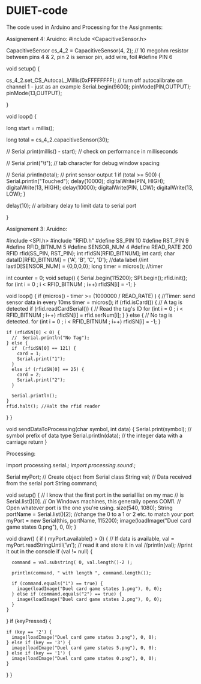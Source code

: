 # DUIET-code
The code used in Arduino and Processing for the Assignments:

Assignement 4:
Aruidno:
#include <CapacitiveSensor.h>

CapacitiveSensor cs_4_2 = CapacitiveSensor(4, 2); // 10 megohm resistor between pins 4 & 2, pin 2 is sensor pin, add wire, foil
#define PIN 6

void setup() {

  cs_4_2.set_CS_AutocaL_Millis(0xFFFFFFFF); // turn off autocalibrate on channel 1 - just as an example
  Serial.begin(9600);
    pinMode(PIN,OUTPUT);
  pinMode(13,OUTPUT);

}

void loop() {

  long start = millis();

  long total = cs_4_2.capacitiveSensor(30);

  // Serial.print(millis() - start); // check on performance in milliseconds

  //  Serial.print("\t"); // tab character for debug window spacing

  // Serial.println(total); // print sensor output 1
  if (total >= 500) {
    Serial.println("Touched");
    delay(10000);
    digitalWrite(PIN, HIGH);
    digitalWrite(13, HIGH);
    delay(10000);
    digitalWrite(PIN, LOW);
    digitalWrite(13, LOW);
  }


  delay(10); // arbitrary delay to limit data to serial port

}



Assignement 3:
Aruidno:

#include <SPI.h>
#include "RFID.h"
#define SS_PIN 10
#define RST_PIN 9
#define RFID_BITNUM 5
#define SENSOR_NUM 4
#define READ_RATE 200
RFID rfid(SS_PIN, RST_PIN);
int rfidSN[RFID_BITNUM];
int card;
char dataID[RFID_BITNUM] = {'A', 'B', 'C', 'D'}; //data label
//int lastID[SENSOR_NUM] = {0,0,0,0};
long timer = micros(); //timer

int counter = 0;
void setup()
{
  Serial.begin(115200);
  SPI.begin();
  rfid.init();
  for (int i = 0 ; i < RFID_BITNUM ; i++)  rfidSN[i] = -1;
}

void loop()
{
  if (micros() - timer >= (1000000 / READ_RATE) ) { //Timer: send sensor data in every 10ms
    timer = micros();
    if (rfid.isCard()) {  // A tag is detected
      if (rfid.readCardSerial()) { // Read the tag's ID
        for (int i = 0 ; i < RFID_BITNUM ; i++)  rfidSN[i] = rfid.serNum[i];
      }
    }
    else { // No tag is detected.
      for (int i = 0 ; i < RFID_BITNUM ; i++)  rfidSN[i] = -1;
    }

    if (rfidSN[0] < 0) {
      //  Serial.println("No Tag");
    } else {
      if  (rfidSN[0] == 121) {
        card = 1;
        Serial.print("1");
      }
      else if (rfidSN[0] == 25) {
        card = 2;
        Serial.print("2");
      }

      Serial.println();
    }
    rfid.halt(); //Halt the rfid reader
  }
}

void sendDataToProcessing(char symbol, int data) {
  Serial.print(symbol);  // symbol prefix of data type
  Serial.println(data);  // the integer data with a carriage return
}


Processing:

import processing.serial.*;
import processing.sound.*;

Serial myPort;  // Create object from Serial class
String val;     // Data received from the serial port
String command;

void setup()
{
  // I know that the first port in the serial list on my mac
  // is Serial.list()[0].
  // On Windows machines, this generally opens COM1.
  // Open whatever port is the one you're using.
  size(540, 1080);
  String portName = Serial.list()[2]; //change the 0 to a 1 or 2 etc. to match your port
  myPort = new Serial(this, portName, 115200);
  image(loadImage("Duel card game states 0.png"), 0, 0);
}

void draw()
{
  if ( myPort.available() > 0)
  {  // If data is available,
    val = myPort.readStringUntil('\n');         // read it and store it in val
    //println(val); //print it out in the console
    if (val != null) {

      command = val.substring( 0, val.length()-2 );

      println(command, " with length ", command.length());

      if (command.equals("1") == true) {
        image(loadImage("Duel card game states 1.png"), 0, 0);
      } else if (command.equals("2") == true) {
        image(loadImage("Duel card game states 2.png"), 0, 0);
      }
    }
  }
  if (keyPressed) {

    if (key == '2') {
      image(loadImage("Duel card game states 3.png"), 0, 0);
    } else if (key == '3') {
      image(loadImage("Duel card game states 5.png"), 0, 0);
    } else if (key == '1') {
      image(loadImage("Duel card game states 0.png"), 0, 0);
    }
  }
}
